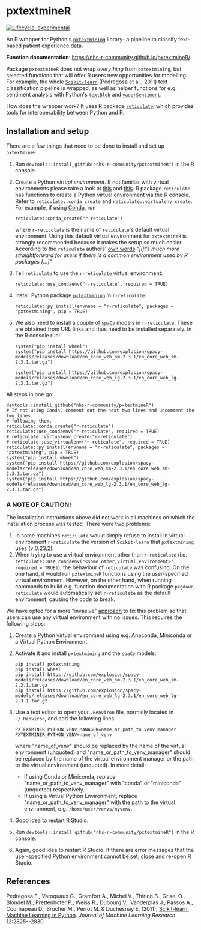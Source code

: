 # pxtextmineR

<!-- badges: start -->
[![Lifecycle: experimental](https://img.shields.io/badge/lifecycle-experimental-orange.svg)](https://lifecycle.r-lib.org/articles/stages.html#experimental)
<!-- badges: end -->

An R wrapper for Python's [`pxtextmining`](https://pypi.org/project/pxtextmining/) 
library- a pipeline to classify text-based patient experience data.

**Function documentation**: https://nhs-r-community.github.io/pxtextmineR/.

Package `pxtextmineR` does not wrap _everything_ from `pxtextmining`, but 
selected functions that will offer R users new opportunities for modelling. For 
example, the whole [`Scikit-learn`](https://scikit-learn.org/stable/index.html) 
(Pedregosa et al., 2011) text classification pipeline is wrapped, as 
well as helper functions for e.g. sentiment analysis with Python's 
[`textBlob`](https://textblob.readthedocs.io/en/dev/) and
[`vaderSentiment`](https://pypi.org/project/vaderSentiment/).

How does the wrapper work? It uses R package [`reticulate`](https://rstudio.github.io/reticulate/),
which provides tools for interoperability between Python and R.

## Installation and setup
There are a few things that need to be done to install and set up `pxtextmineR`.

1. Run `devtools::install_github("nhs-r-community/pxtextmineR")` in the R 
   console.
1. Create a Python _virtual environment_. If not familiar with virtual 
   environments please take a look at [this](https://docs.python.org/3/tutorial/venv.html) 
   and [this](https://virtualenv.pypa.io/en/stable/). R package `reticulate` has 
   functions to create a Python virtual environment via the R console. Refer to 
   `reticulate::conda_create` and `reticulate::virtualenv_create`. For example, 
   if using [Conda](https://docs.conda.io/en/latest/index.html#), run 
  
   `reticulate::conda_create("r-reticulate")`
  
   where `r-reticulate` is the name of `reticulate`'s default virtual environment.
   Using this default virtual environment for `pxtextmineR` is strongly 
   recommended because it makes the setup so much easier. According to the 
   `reticulate` authors' [own words](https://rstudio.github.io/reticulate/articles/package.html)
   "_[i]t’s much more straightforward for users if there is a common environment 
   used by R packages [...]_"
1. Tell `reticulate` to use the `r-reticulate` virtual environment:
  
   `reticulate::use_condaenv("r-reticulate", required = TRUE)`
1. Install Python package [`pxtextmining`](https://pypi.org/project/pxtextmining/) 
   in `r-reticulate`:
  
   `reticulate::py_install(envname = "r-reticulate", packages = "pxtextmining", pip = TRUE)`
1. We also need to install a couple of 
   [`spaCy`](https://github.com/explosion/spacy-models) models in `r-reticulate`. 
   These are obtained from URL links and thus need to be installed separately. 
   In the R console run:
   
   ```
   system("pip install wheel")
   system("pip install https://github.com/explosion/spacy-models/releases/download/en_core_web_sm-2.3.1/en_core_web_sm-2.3.1.tar.gz")
   
   system("pip install https://github.com/explosion/spacy-models/releases/download/en_core_web_lg-2.3.1/en_core_web_lg-2.3.1.tar.gz")
   ```

All steps in one go:

```
devtools::install_github("nhs-r-community/pxtextmineR")
# If not using Conda, comment out the next two lines and uncomment the two lines 
# following them.
reticulate::conda_create("r-reticulate")
reticulate::use_condaenv("r-reticulate", required = TRUE)
# reticulate::virtualenv_create("r-reticulate")
# reticulate::use_virtualenv("r-reticulate", required = TRUE)
reticulate::py_install(envname = "r-reticulate", packages = "pxtextmining", pip = TRUE)
system("pip install wheel")
system("pip install https://github.com/explosion/spacy-models/releases/download/en_core_web_sm-2.3.1/en_core_web_sm-2.3.1.tar.gz")
system("pip install https://github.com/explosion/spacy-models/releases/download/en_core_web_lg-2.3.1/en_core_web_lg-2.3.1.tar.gz")

```

### A NOTE OF CAUTION!
The installation instructions above did not work in all machines on which the 
installation process was tested. There were two problems:

1. In some machines `reticulate` would simply 
   refuse to install in virtual environment `r-reticulate` the version of 
`Scikit-learn` that `pxtextmining` uses (v 0.23.2).
1. When trying to use a virtual environment other than `r-reticulate` (i.e.    `reticulate::use_condaenv("<some_other_virtual_environment>", required = TRUE)`),
   the behaviour of `reticulate` was confusing. On the one hand, it would run 
   `pxtextmineR` functions using the user-specified virtual environment. However, 
   on the other hand, when running commands to build e.g. function documentation 
   with R package `pkgdown`, `reticulate` would automatically set `r-reticulate` as 
   the default environment, causing the code to break.

We have opted for a more "invasive" [approach](https://github.com/nhs-r-community/pxtextmineR/commit/44fdce8ddf0a53f57d57936f78b4a477484d2ba0) to fix this problem so that users can use any virtual environment 
with no issues. This requires the following steps:

1. Create a Python virtual environment using e.g. Anaconda, Miniconda or a 
   Virtual Python Environment.
1. Activate it and install `pxtextmining` and the `spaCy` models:
   ```
   pip install pxtextmining
   pip install wheel
   pip install https://github.com/explosion/spacy-models/releases/download/en_core_web_sm-2.3.1/en_core_web_sm-2.3.1.tar.gz
   pip install https://github.com/explosion/spacy-models/releases/download/en_core_web_lg-2.3.1/en_core_web_lg-2.3.1.tar.gz

   ```
1. Use a text editor to open your `.Renviron` file, normally located in 
   `~/.Renviron`, and add the following lines:

    ```
    PXTEXTMINER_PYTHON_VENV_MANAGER=name_or_path_to_venv_manager
    PXTEXTMINER_PYTHON_VENV=name_of_venv
    ```
 
    where "name_of_venv" should be replaced by the name of the virtual 
    environment (unquoted) and "name_or_path_to_venv_manager" should be replaced 
    by the name of the virtual environment manager or the path to the virtual 
    environment (unquoted). In more detail:
    
    - If using Conda or Miniconda, replace "name_or_path_to_venv_manager" with 
      "conda" or "miniconda" (unquoted) respectively. 
    - If  using a Virtual Python Environment, replace 
      "name_or_path_to_venv_manager" with the path to the virtual environment, 
      e.g. `/home/user/venvs/myvenv`. 
1. Good idea to restart R Studio.
1. Run `devtools::install_github("nhs-r-community/pxtextmineR")` in the R 
   console.
1. Again, good idea to restart R Studio. If there are error messages that the 
   user-specified Python environment cannot be set, close and re-open R Studio.
   
## References
Pedregosa F., Varoquaux G., Gramfort A., Michel V., Thirion B., Grisel O., 
Blondel M., Prettenhofer P., Weiss R., Dubourg V., Vanderplas J., Passos A., 
Cournapeau D., Brucher M., Perrot M. & Duchesnay E. (2011), 
[Scikit-learn: Machine Learning in Python](https://jmlr.csail.mit.edu/papers/v12/pedregosa11a.html). 
_Journal of Machine Learning Research_ 12:2825--2830.
